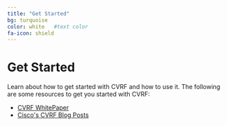 ```yaml
---
title: "Get Started"
bg: turquoise
color: white   #text color
fa-icon: shield
---
```


# Get Started
 Learn about how to get started with CVRF and how to use it. The following are some resources to get you started with CVRF:

  * [CVRF WhitePaper](http://www.icasi.org/wp-content/uploads/2015/06/ICASI_CVRF1.1_White_Paper.pdf)
  * [Cisco's CVRF Blog Posts](http://blogs.cisco.com/tag/cvrf)
